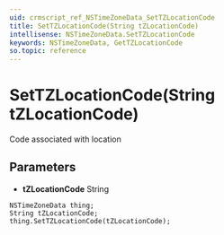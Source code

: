 ```yaml
---
uid: crmscript_ref_NSTimeZoneData_SetTZLocationCode
title: SetTZLocationCode(String tZLocationCode)
intellisense: NSTimeZoneData.SetTZLocationCode
keywords: NSTimeZoneData, GetTZLocationCode
so.topic: reference
---
```


# SetTZLocationCode(String tZLocationCode)

Code associated with location

## Parameters

* **tZLocationCode** String

```crmscript
NSTimeZoneData thing;
String tZLocationCode;
thing.SetTZLocationCode(tZLocationCode);
```

